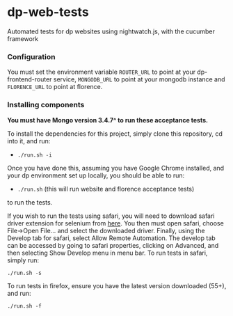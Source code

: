 # dp-web-tests

Automated tests for dp websites using nightwatch.js, with the cucumber framework

### Configuration

You must set the environment variable `ROUTER_URL` to point at your dp-frontend-router
service, `MONGODB_URL` to point at your mongodb instance and `FLORENCE_URL` to point at florence.

### Installing components

**You must have Mongo version 3.4.7^ to run these acceptance tests.**

To install the dependencies for this project, simply clone this repository, cd into
it, and run:

- `./run.sh -i` 

Once you have done this, assuming you have Google Chrome installed, and your dp
environment set up locally, you should be able to run:

- `./run.sh` (this will run website and florence acceptance tests)

to run the tests.

If you wish to run the tests using safari, you will need to download safari driver
extension for selenium from [here](http://selenium-release.storage.googleapis.com/2.48/SafariDriver.safariextz).
You then must open safari, choose File->Open File... and select the downloaded
driver. Finally, using the Develop tab for safari, select Allow Remote Automation.
The develop tab can be accessed by going to safari properties, clicking on
Advanced, and then selecting Show Develop menu in menu bar. To run tests in safari,
simply run:

`./run.sh -s`

To run tests in firefox, ensure you have the latest version downloaded (55+), and 
run:

`./run.sh -f`